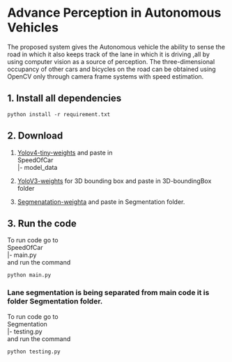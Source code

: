 # Advance Perception in Autonomous Vehicles

The proposed system gives the Autonomous vehicle the ability to sense the road in which it also keeps track of the lane in which it is driving ,all by using computer vision as a source of perception. The three-dimensional occupancy of other cars and bicycles on the road can be obtained using OpenCV only through camera frame systems with speed estimation. <br/>

## 1. Install all dependencies
```
python install -r requirement.txt
```

## 2. Download
1. [Yolov4-tiny-weights](https://drive.google.com/file/d/1yJVFZShj9YD-Bysq5P5ZNBphjRJzpr9p/view?usp=share_link)
and paste in <br/>
SpeedOfCar  <br/>
  |- model_data <br/>

2. [YoloV3-weights](https://drive.google.com/drive/folders/1xDQSCmEtx9RVDGNn0USBruAhSzTznhrm?usp=share_link) for 3D bounding box
and paste in 3D-boundingBox folder<br/>

3. [Segmenatation-weighta](https://drive.google.com/file/d/1y9uSqjGMi3Ogp0M45e9q-WYmvlWg1Qj6/view?usp=share_link)
and paste in Segmentation folder.
 
## 3. Run the code
To run code go to <br/>
SpeedOfCar <br/>
  |- main.py <br/>
and run the command
```
python main.py
```

### Lane segmentation is being separated from main code it is folder Segmentation folder.

To run code go to <br/>
Segmentation <br/>
  |- testing.py <br/>
and run the command
```
python testing.py
```

